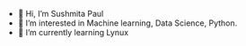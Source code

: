 - 👋 Hi, I’m Sushmita Paul
- 👀 I’m interested in Machine learning, Data Science, Python.
- 🌱 I’m currently learning Lynux


<!---
sushmitapaulHRC/sushmitapaulHRC is a ✨ special ✨ repository because its `README.md` (this file) appears on your GitHub profile.
You can click the Preview link to take a look at your changes.
--->
